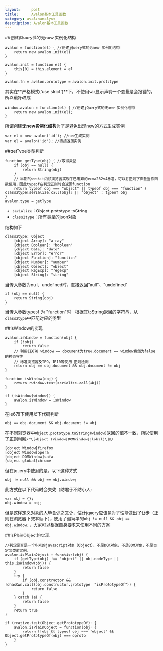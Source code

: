 ```yaml
---
layout:     post
title:      Avalon基本工具函数
category: avalonanalyse
description: Avalon基本工具函数
---
```


##创建jQuery式的无new 实例化结构

	avalon = function(el) { //创建jQuery式的无new 实例化结构
        return new avalon.init(el)
    }

    avalon.init = function(el) {
        this[0] = this.element = el
    }

    avalon.fn = avalon.prototype = avalon.init.prototype


其实在**严格模式('use strict')**下，不使用var显示声明一个变量是会报错的，所以最好改成

	window.avalon = function(el) { //创建jQuery式的无new 实例化结构
        return new avalon.init(el);
    }


所谓创建**无new实例化结构**为了是避免出现new的方式生成实例
	
	var el = new avalon('id'); //new生成实例
	var el = avalon('id'); //直接返回实例

##getType类型判断

	function getType(obj) { //取得类型
        if (obj == null) {
            return String(obj)
        }
        // 早期的webkit内核浏览器实现了已废弃的ecma262v4标准，可以将正则字面量当作函数使用，因此typeof在判定正则时会返回function
        return typeof obj === "object" || typeof obj === "function" ? class2type[serialize.call(obj)] || "object" : typeof obj
    }
    avalon.type = getType

* `serialize`：Object.prototype.toString
* `class2type`：所有类型的json对象

结构如下

	class2type: Object
		[object Array]: "array"
		[object Boolean]: "boolean"
		[object Date]: "date"
		[object Error]: "error"
		[object Function]: "function"
		[object Number]: "number"
		[object Object]: "object"
		[object RegExp]: "regexp"
		[object String]: "string"

当传入参数为null、undefined时，直接返回"null"、"undefined"

	if (obj == null) {
	    return String(obj)
	}

当传入参数typeof 为 "function"时，根据其toString返回的字符串，从`class2type`中匹配对应的类型

##isWindow的实现
	
	avalon.isWindow = function(obj) {
        if (!obj)
            return false
        // 利用IE678 window == document为true,document == window竟然为false的神奇特性
        // 标准浏览器及IE9，IE10等使用 正则检测
        return obj == obj.document && obj.document != obj
    }

    function isWindow(obj) {
        return rwindow.test(serialize.call(obj))
    }

    if (isWindow(window)) {
        avalon.isWindow = isWindow
    }

在ie678下使用以下代码判断
	
	obj == obj.document && obj.document != obj

在不同浏览器中`Object.prototype.toString(window)`返回的值不一致，所以使用了正则判断`/^\[object (Window|DOMWindow|global)\]$/`

	[object Window]firefox 
	[object Window]opera
	[object DOMWindow]safai
	[object global]chrome

但在jquery中使用的是，以下这种方式

	obj != null && obj == obj.window;

此方式在以下代码时会失效（防君子不防小人）
	
	var obj = {};
	obj.window = obj;

但是这样定义对象的人毕竟少之又少，估计jquery应该是为了性能做出了让步（正则在浏览器下效率低下），使用了最简单的`obj != null && obj == obj.window;`，大家可以根据自身要求来使用不同的方案

##isPlainObject的实现

	//判定是否是一个朴素的javascript对象（Object），不是DOM对象，不是BOM对象，不是自定义类的实例。
    avalon.isPlainObject = function(obj) {
        if (getType(obj) !== "object" || obj.nodeType || this.isWindow(obj)) {
            return false
        }
        try {
            if (obj.constructor && !ohasOwn.call(obj.constructor.prototype, "isPrototypeOf")) {
                return false
            }
        } catch (e) {
            return false
        }
        return true
    }

    if (rnative.test(Object.getPrototypeOf)) {
        avalon.isPlainObject = function(obj) {
            return !!obj && typeof obj === "object" && Object.getPrototypeOf(obj) === oproto
        }
    }

